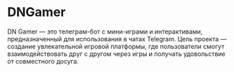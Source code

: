 # DNGamer
DN Gamer — это телеграм-бот с мини-играми и интерактивами, предназначенный для использования в чатах Telegram. Цель проекта — создание увлекательной игровой платформы, где пользователи смогут взаимодействовать друг с другом через игры и получать удовольствие от совместного досуга.
